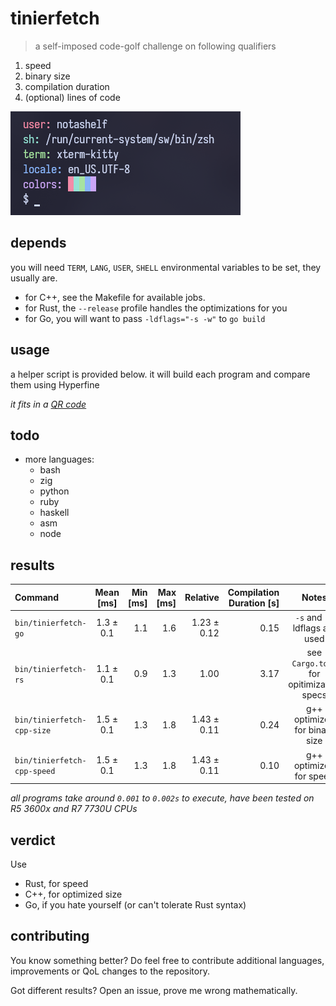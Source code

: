 # tinierfetch

> a self-imposed code-golf challenge on following qualifiers

1. speed
2. binary size
3. compilation duration
4. (optional) lines of code

![preview](./assets/preview.png)

## depends

you will need `TERM`, `LANG`, `USER`, `SHELL` environmental variables to be set, they usually are.

- for C++, see the Makefile for available jobs.
- for Rust, the `--release` profile handles the optimizations for you
- for Go, you will want to pass `-ldflags="-s -w"` to `go build`

## usage

a helper script is provided below. it will build each program and compare them using Hyperfine

_it fits in a [QR code](./assets/qr.png)_

## todo

- more languages:
  - bash
  - zig
  - python
  - ruby
  - haskell
  - asm
  - node

## results

| Command                     | Mean [ms] | Min [ms] | Max [ms] |    Relative | Compilation Duration [s] |                  Notes                   |
| :-------------------------- | :-------: | -------: | -------: | ----------: | -----------------------: | :--------------------------------------: |
| `bin/tinierfetch-go`        | 1.3 ± 0.1 |      1.1 |      1.6 | 1.23 ± 0.12 |                     0.15 |      `-s` and `-w` ldflags are used      |
| `bin/tinierfetch-rs`        | 1.1 ± 0.1 |      0.9 |      1.3 |        1.00 |                     3.17 | see `Cargo.toml` for opitimization specs |
| `bin/tinierfetch-cpp-size`  | 1.5 ± 0.1 |      1.3 |      1.8 | 1.43 ± 0.11 |                     0.24 |      g++ optimized for binary size       |
| `bin/tinierfetch-cpp-speed` | 1.5 ± 0.1 |      1.3 |      1.8 | 1.43 ± 0.11 |                     0.10 |         g++ optimized for speed          |

_all programs take around `0.001` to `0.002s` to execute, have been tested on R5 3600x and R7 7730U CPUs_

## verdict

Use

- Rust, for speed
- C++, for optimized size
- Go, if you hate yourself (or can't tolerate Rust syntax)

## contributing

You know something better? Do feel free to contribute additional languages, improvements or QoL changes to the repository.

Got different results? Open an issue, prove me wrong mathematically.
